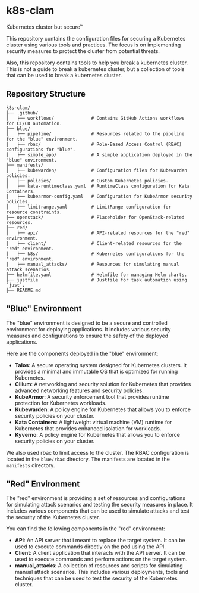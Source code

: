 # k8s-clam

Kubernetes cluster but secure™

This repository contains the configuration files for securing a Kubernetes cluster using various tools and practices. The focus is on implementing security measures to protect the cluster from potential threats.

Also, this repository contains tools to help you break a kubernetes cluster. This is not a guide to break a kubernetes cluster, but a collection of tools that can be used to break a kubernetes cluster.

## Repository Structure

```plaintext
k8s-clam/
├── .github/
│   ├── workflows/              # Contains GitHub Actions workflows for CI/CD automation.
├── blue/
│   ├── pipeline/               # Resources related to the pipeline for the "blue" environment.
│   ├── rbac/                   # Role-Based Access Control (RBAC) configurations for "blue".
│   ├── simple_app/             # A simple application deployed in the "blue" environment.
├── manifests/
│   ├── kubewarden/             # Configuration files for Kubewarden policies.
│   ├── policies/               # Custom Kubernetes policies.
│   ├── kata-runtimeclass.yaml  # RuntimeClass configuration for Kata Containers.
│   ├── kubearmor-config.yaml   # Configuration for KubeArmor security policies.
│   ├── limitrange.yaml         # LimitRange configuration for resource constraints.
├── openstack/                  # Placeholder for OpenStack-related resources.
├── red/
│   ├── api/                    # API-related resources for the "red" environment.
│   ├── client/                 # Client-related resources for the "red" environment.
│   ├── k8s/                    # Kubernetes configurations for the "red" environment.
│   ├── manual_attacks/         # Resources for simulating manual attack scenarios.
├── helmfile.yaml               # Helmfile for managing Helm charts.
├── justfile                    # Justfile for task automation using `just`.
├── README.md
```

## "Blue" Environment

The "blue" environment is designed to be a secure and controlled environment for deploying applications. It includes various security measures and configurations to ensure the safety of the deployed applications.

Here are the components deployed in the "blue" environment:

- **Talos**: A secure operating system designed for Kubernetes clusters. It provides a minimal and immutable OS that is optimized for running Kubernetes.
- **Cilium**: A networking and security solution for Kubernetes that provides advanced networking features and security policies.
- **KubeArmor**: A security enforcement tool that provides runtime protection for Kubernetes workloads.
- **Kubewarden**: A policy engine for Kubernetes that allows you to enforce security policies on your cluster.
- **Kata Containers**: A lightweight virtual machine (VM) runtime for Kubernetes that provides enhanced isolation for workloads.
- **Kyverno**: A policy engine for Kubernetes that allows you to enforce security policies on your cluster.

We also used rbac to limit access to the cluster. The RBAC configuration is located in the `blue/rbac` directory. The manifests are located in the `manifests` directory.

## "Red" Environment

The "red" environment is providing a set of resources and configurations for simulating attack scenarios and testing the security measures in place. It includes various components that can be used to simulate attacks and test the security of the Kubernetes cluster.

You can find the following components in the "red" environment:

- **API**: An API server that i meant to replace the target system. It can be used to execute commands directly on the pod using the API.
- **Client**: A client application that interacts with the API server. It can be used to execute commands and perform actions on the target system.
- **manual_attacks**: A collection of resources and scripts for simulating manual attack scenarios. This includes various deployments, tools and techniques that can be used to test the security of the Kubernetes cluster.

